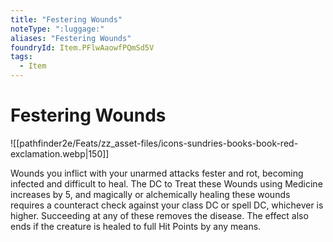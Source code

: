 ```yaml
---
title: "Festering Wounds"
noteType: ":luggage:"
aliases: "Festering Wounds"
foundryId: Item.PFlwAaowfPQmSd5V
tags:
  - Item
---
```


# Festering Wounds
![[pathfinder2e/Feats/zz_asset-files/icons-sundries-books-book-red-exclamation.webp|150]]

Wounds you inflict with your unarmed attacks fester and rot, becoming infected and difficult to heal. The DC to Treat these Wounds using Medicine increases by 5, and magically or alchemically healing these wounds requires a counteract check against your class DC or spell DC, whichever is higher. Succeeding at any of these removes the disease. The effect also ends if the creature is healed to full Hit Points by any means.
